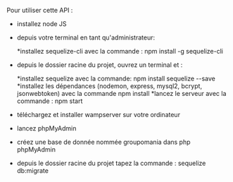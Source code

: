 Pour utiliser cette API :

- installez node JS

- depuis votre terminal en tant qu'administrateur:

    *installez sequelize-cli avec la commande : npm install -g sequelize-cli

- depuis le dossier racine du projet, ouvrez un terminal et :
    
    *installez sequelize avec la commande: npm install sequelize --save
    *installez les dépendances  (nodemon, express, mysql2, bcrypt, jsonwebtoken) avec la commande npm install
    *lancez le serveur avec la commande : npm start

- téléchargez et installer wampserver sur votre ordinateur
- lancez phpMyAdmin
- créez une base de donnée nommée groupomania dans php phpMyAdmin

- depuis le dossier racine du projet tapez la commande : sequelize db:migrate